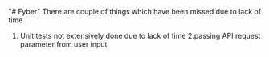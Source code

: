 "# Fyber" 
There are couple of things which have been missed due to lack of time
1. Unit tests not extensively done due to lack of time
2.passing API request parameter from user input
